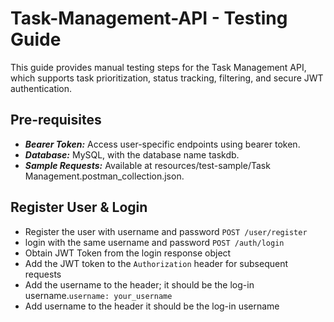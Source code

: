 # Task-Management-API - Testing Guide 

This guide provides manual testing steps for the Task Management API, 
which supports task prioritization, status tracking, filtering, and secure JWT authentication.

## Pre-requisites
- _**Bearer Token:**_ Access user-specific endpoints using bearer token.
- **_Database:_** MySQL, with the database name taskdb.
- **_Sample Requests:_** Available at resources/test-sample/Task Management.postman_collection.json.

## Register User & Login
- Register the user with username and password `POST /user/register`
- login with the same username and password `POST /auth/login`
- Obtain JWT Token from the login response object
- Add the JWT token to the `Authorization` header for subsequent requests
- Add the username to the header; it should be the log-in username.`username: your_username`
- Add username to the header it should be the log-in username 

